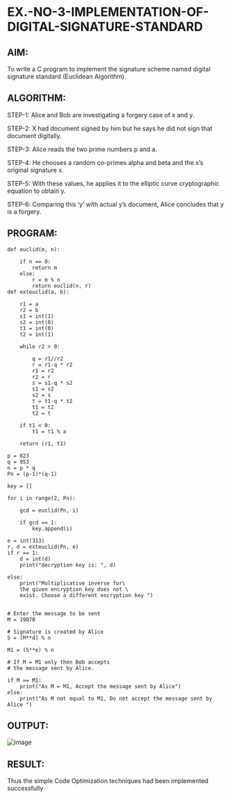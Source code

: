 # EX.-NO-3-IMPLEMENTATION-OF-DIGITAL-SIGNATURE-STANDARD

## AIM:
To write a C program to implement the signature scheme named digital signature
standard (Euclidean Algorithm).

## ALGORITHM:

  STEP-1: Alice and Bob are investigating a forgery case of x and y.
  
  STEP-2: X had document signed by him but he says he did not sign that document digitally.
  
  STEP-3: Alice reads the two prime numbers p and a.
  
  STEP-4: He chooses a random co-primes alpha and beta and the x’s original signature x.
  
  STEP-5: With these values, he applies it to the elliptic curve cryptographic equation to obtain y.
  
  STEP-6: Comparing this ‘y’ with actual y’s document, Alice concludes that y is a forgery.

## PROGRAM:

```
def euclid(m, n):
	
	if n == 0:
		return m
	else:
		r = m % n
		return euclid(n, r)
def exteuclid(a, b):
	
	r1 = a
	r2 = b
	s1 = int(1)
	s2 = int(0)
	t1 = int(0)
	t2 = int(1)
	
	while r2 > 0:
		
		q = r1//r2
		r = r1-q * r2
		r1 = r2
		r2 = r
		s = s1-q * s2
		s1 = s2
		s2 = s
		t = t1-q * t2
		t1 = t2
		t2 = t
		
	if t1 < 0:
		t1 = t1 % a
		
	return (r1, t1)

p = 823
q = 953
n = p * q
Pn = (p-1)*(q-1)

key = []

for i in range(2, Pn):
	
	gcd = euclid(Pn, i)
	
	if gcd == 1:
		key.append(i)

e = int(313)
r, d = exteuclid(Pn, e)
if r == 1:
	d = int(d)
	print("decryption key is: ", d)
	
else:
	print("Multiplicative inverse for\
	the given encryption key does not \
	exist. Choose a different encryption key ")


# Enter the message to be sent
M = 19070

# Signature is created by Alice
S = (M**d) % n

M1 = (S**e) % n

# If M = M1 only then Bob accepts
# the message sent by Alice.

if M == M1:
	print("As M = M1, Accept the message sent by Alice")
else:
	print("As M not equal to M1, Do not accept the message sent by Alice ")
```

## OUTPUT:

![image](https://github.com/user-attachments/assets/0f4025e6-2e78-4ebd-b130-41db69041493)


## RESULT:
  Thus the simple Code Optimization techniques had been implemented successfully
